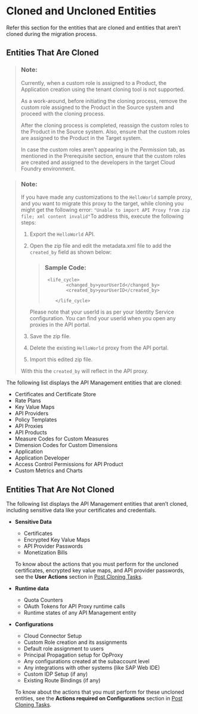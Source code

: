 <!-- loio8973ca041e8b41c495adc2a8708d1756 -->

# Cloned and Uncloned Entities

Refer this section for the entities that are cloned and entities that aren’t cloned during the migration process.



<a name="loio8973ca041e8b41c495adc2a8708d1756__section_svf_jld_2mb"/>

## Entities That Are Cloned

> ### Note:  
> Currently, when a custom role is assigned to a Product, the Application creation using the tenant cloning tool is not supported.
> 
> As a work-around, before initiating the cloning process, remove the custom role assigned to the Product in the Source system and proceed with the cloning process.
> 
> After the cloning process is completed, reassign the custom roles to the Product in the Source system. Also, ensure that the custom roles are assigned to the Product in the Target system.
> 
> In case the custom roles aren’t appearing in the *Permission* tab, as mentioned in the Prerequisite section, ensure that the custom roles are created and assigned to the developers in the target Cloud Foundry environment.

> ### Note:  
> If you have made any customizations to the `HelloWorld` sample proxy, and you want to migrate this proxy to the target, while cloning you might get the following error: `"Unable to import API Proxy from zip file; xml content invalid"`To address this, execute the following steps:
> 
> 1.  Export the `HelloWorld` API.
> 
> 2.  Open the zip file and edit the metadata.xml file to add the `created_by` field as shown below:
> 
>     > ### Sample Code:  
>     > ```
>     >  <life_cycle>
>     >         <changed_by>yourUserId</changed_by>
>     >         <created_by>yourUserID</created_by>
>     >         
>     >     </life_cycle>
>     > 
>     > ```
> 
>     Please note that your userId is as per your Identity Service configuration. You can find your userId when you open any proxies in the API portal.
> 
> 3.  Save the zip file.
> 
> 4.  Delete the existing `HelloWorld` proxy from the API portal.
> 
> 5.  Import this edited zip file.
> 
> 
> With this the `created_by` will reflect in the API proxy.

The following list displays the API Management entities that are cloned:

-   Certificates and Certificate Store
-   Rate Plans
-   Key Value Maps
-   API Providers
-   Policy Templates
-   API Proxies
-   API Products
-   Measure Codes for Custom Measures
-   Dimension Codes for Custom Dimensions
-   Application
-   Application Developer
-   Access Control Permissions for API Product
-   Custom Metrics and Charts



<a name="loio8973ca041e8b41c495adc2a8708d1756__section_bdp_cmd_2mb"/>

## Entities That Are Not Cloned

The following list displays the API Management entities that aren’t cloned, including sensitive data like your certificates and credentials.

-   **Sensitive Data**

    -   Certificates
    -   Encrypted Key Value Maps
    -   API Provider Passwords
    -   Monetization Bills

    To know about the actions that you must perform for the uncloned certificates, encrypted key value maps, and API provider passwords, see the **User Actions** section in [Post Cloning Tasks](post-cloning-tasks-116d82c.md).

-   **Runtime data**
    -   Quota Counters
    -   OAuth Tokens for API Proxy runtime calls
    -   Runtime states of any API Management entity

-   **Configurations**

    -   Cloud Connector Setup
    -   Custom Role creation and its assignments
    -   Default role assignment to users
    -   Principal Propagation setup for OpProxy
    -   Any configurations created at the subaccount level
    -   Any integrations with other systems \(like SAP Web IDE\)
    -   Custom IDP Setup \(if any\)
    -   Existing Route Bindings \(if any\)

    To know about the actions that you must perform for these uncloned entities, see the **Actions required on Configurations** section in [Post Cloning Tasks](post-cloning-tasks-116d82c.md).


